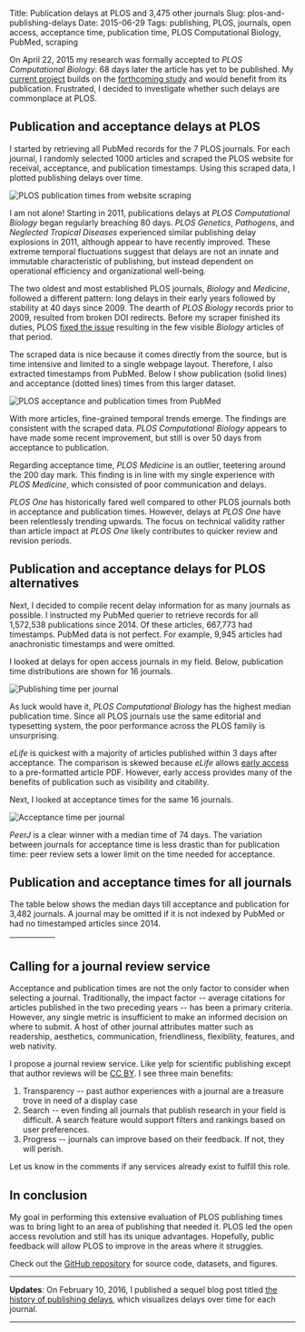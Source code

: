 Title: Publication delays at PLOS and 3,475 other journals
Slug: plos-and-publishing-delays
Date: 2015-06-29
Tags: publishing, PLOS, journals, open access, acceptance time, publication time, PLOS Computational Biology, PubMed, scraping

On April 22, 2015 my research was formally accepted to *PLOS Computational Biology*. 68 days later the article has yet to be published. My [current project](https://doi.org/10.15363/thinklab.4 "Thinklab · Repurposing drugs on a heterogeneous network") builds on the [forthcoming study](https://doi.org/10.1101/011569 "bioRxiv · Heterogeneous Network Edge Prediction: A Data Integration Approach to Prioritize Disease-Associated Genes") and would benefit from its publication. Frustrated, I decided to investigate whether such delays are commonplace at PLOS.

## Publication and acceptance delays at PLOS

I started by retrieving all PubMed records for the 7 PLOS journals. For each journal, I randomly selected 1000 articles and scraped the PLOS website for receival, acceptance, and publication timestamps. Using this scraped data, I plotted publishing delays over time.

![PLOS publication times from website scraping](https://raw.githubusercontent.com/dhimmel/plostime/39ff289cae08c81bce6aed499e8df391a05b2107/figure/scraped-plos-publication-times.png "Scraped PLOS publication times")

I am not alone! Starting in 2011, publications delays at *PLOS Computational Biology* began regularly breaching 80 days. *PLOS Genetics*, *Pathogens*, and *Neglected Tropical Diseases* experienced similar publishing delay explosions in 2011, although appear to have recently improved. These extreme temporal fluctuations suggest that delays are not an innate and immutable characteristic of publishing, but instead dependent on operational efficiency and organizational well-being.

The two oldest and most established PLOS journals, *Biology* and *Medicine*, followed a different pattern: long delays in their early years followed by stability at 40 days since 2009. The dearth of *PLOS Biology* records prior to 2009, resulted from broken DOI redirects. Before my scraper finished its duties, PLOS [fixed the issue](https://twitter.com/dhimmel/status/613842560360951808 "Twitter · PLOS Biology DOI resolution error") resulting in the few visible *Biology* articles of that period.

The scraped data is nice because it comes directly from the source, but is time intensive and limited to a single webpage layout. Therefore, I also extracted timestamps from PubMed. Below I show publication (solid lines) and acceptance (dotted lines) times from this larger dataset.

![PLOS acceptance and publication times from PubMed](https://raw.githubusercontent.com/dhimmel/plostime/39ff289cae08c81bce6aed499e8df391a05b2107/figure/plos-stages.png "PLOS acceptance  times (dotted line) and publication times (solid line)")

With more articles, fine-grained temporal trends emerge. The findings are consistent with the scraped data. *PLOS Computational Biology* appears to have made some recent improvement, but still is over 50 days from acceptance to publication.

Regarding acceptance time, *PLOS Medicine* is an outlier, teetering around the 200 day mark. This finding is in line with my single experience with *PLOS Medicine*, which consisted of poor communication and delays.

*PLOS One* has historically fared well compared to other PLOS journals both in acceptance and publication times. However, delays at *PLOS One* have been relentlessly trending upwards. The focus on technical validity rather than article impact at *PLOS One* likely contributes to quicker review and revision periods.

## Publication and acceptance delays for PLOS alternatives

Next, I decided to compile recent delay information for as many journals as possible. I instructed my PubMed querier to retrieve records for all 1,572,538 publications since 2014. Of these articles, 667,773 had timestamps. PubMed data is not perfect. For example, 9,945 articles had anachronistic timestamps and were omitted.

I looked at delays for open access journals in my field. Below, publication time distributions are shown for 16 journals.

![Publishing time per journal](https://raw.githubusercontent.com/dhimmel/plostime/39ff289cae08c81bce6aed499e8df391a05b2107/figure/publication-days-violinplot.png "Publication delays for 16 open access journals in my field")

As luck would have it, *PLOS Computational Biology* has the highest median publication time. Since all PLOS journals use the same editorial and typesetting system, the poor performance across the PLOS family is unsurprising.

*eLife* is quickest with a majority of articles published within 3 days after acceptance. The comparison is skewed because *eLife* allows [early access](http://elifesciences.org/content/early/recent) to a pre-formatted article PDF. However, early access provides many of the benefits of publication such as visibility and citability.

Next, I looked at acceptance times for the same 16 journals.

![Acceptance time per journal](https://raw.githubusercontent.com/dhimmel/plostime/39ff289cae08c81bce6aed499e8df391a05b2107/figure/acceptance-days-violinplot.png "Acceptance delays for 16 open access journals in my field")

*PeerJ* is a clear winner with a median time of 74 days. The variation between journals for acceptance time is less drastic than for publication time: peer review sets a lower limit on the time needed for acceptance.

## Publication and acceptance times for all journals

The table below shows the median days till acceptance and publication for 3,482 journals. A journal may be omitted if it is not indexed by PubMed or had no timestamped articles since 2014.

<table id="journals" class="display" cellspacing="0" width="100%">
  <thead>
    <tr>
      <th></th>
      <th></th>
      <th></th>
      <th></th>
      <th></th>
    </tr>
  </thead>
  <tbody></tbody>
</table>

## Calling for a journal review service

Acceptance and publication times are not the only factor to consider when selecting a journal. Traditionally, the impact factor -- average citations for articles published in the two preceding years -- has been a primary criteria. However, any single metric is insufficient to make an informed decision on where to submit. A host of other journal attributes matter such as readership, aesthetics, communication, friendliness, flexibility, features, and web nativity.

I propose a journal review service. Like yelp for scientific publishing except that author reviews will be [CC BY](https://creativecommons.org/licenses/by/4.0/ "Creative Commons — Attribution 4.0 International"). I see three main benefits:

1. Transparency -- past author experiences with a journal are a treasure trove in need of a display case
1. Search -- even finding all journals that publish research in your field is difficult. A search feature would support filters and rankings based on user preferences.
3. Progress -- journals can improve based on their feedback. If not, they will perish.

Let us know in the comments if any services already exist to fulfill this role.

## In conclusion

My goal in performing this extensive evaluation of PLOS publishing times was to bring light to an area of publishing that needed it. PLOS led the open access revolution and still has its unique advantages. Hopefully, public feedback will allow PLOS to improve in the areas where it struggles.

Check out the [GitHub repository](https://github.com/dhimmel/plostime "dhimmel/plostime on GitHub") for source code, datasets, and figures.

***

**Updates**: On February 10, 2016, I published a sequel blog post titled [the history of publishing delays]({filename}../2016-02-10_history-of-delays/history-of-delays.md), which visualizes delays over time for each journal.

***

<link rel="stylesheet" type="text/css" href="https://cdn.datatables.net/1.10.9/css/jquery.dataTables.min.css">
<script type="text/javascript" src="https://code.jquery.com/jquery-2.1.4.min.js"></script>
<script type="text/javascript" src="https://cdn.datatables.net/1.10.9/js/jquery.dataTables.min.js"></script>

<script>
$(document).ready(function () {
    $('#journals').dataTable({
        ajax: 'https://raw.githubusercontent.com/dhimmel/plostime/39ff289cae08c81bce6aed499e8df391a05b2107/data/journal-times.json',
        aoColumns: [
            {sWidth: '50%', sTitle: 'Journal'},
            {bVisible: false},
            {sTitle: 'Articles'},
            {sTitle: 'Acceptance'},
            {sTitle: 'Publication'}
        ],
        order: [[2, "desc"]],
        search: {regex: true}
    });
});
</script>
